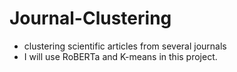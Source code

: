 # Journal-Clustering
- clustering scientific articles from several journals
- I will use RoBERTa and K-means in this project.
